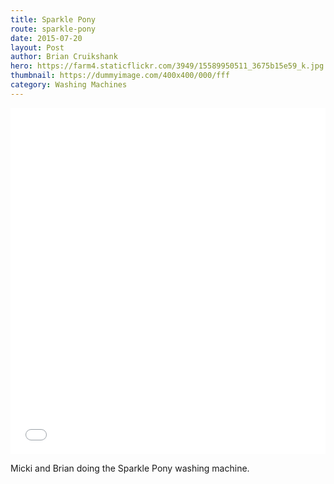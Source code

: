 ```yaml
---
title: Sparkle Pony
route: sparkle-pony
date: 2015-07-20
layout: Post
author: Brian Cruikshank
hero: https://farm4.staticflickr.com/3949/15589950511_3675b15e59_k.jpg
thumbnail: https://dummyimage.com/400x400/000/fff
category: Washing Machines
---
```

<style>.embed-container {position: relative; padding-bottom: 110%; height: 0; overflow: hidden;} .embed-container iframe, .embed-container object, .embed-container embed { position: absolute; top: 0; left: 0; width: 100%; height: 100%; }</style><div class='embed-container'><iframe src='//instagram.com/p/5BQKFMRCDQ/embed/' frameborder='0' scrolling='no' allowtransparency='true'></iframe></div>

Micki and Brian doing the Sparkle Pony washing machine.
